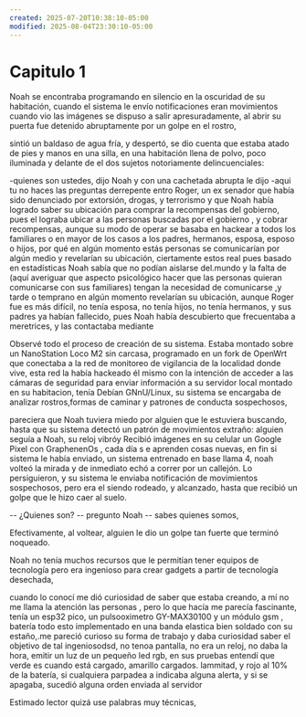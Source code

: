 ```yaml
---
created: 2025-07-20T10:38:10-05:00
modified: 2025-08-04T23:30:10-05:00
---
```


# Capitulo 1

Noah se encontraba programando en silencio en la oscuridad de su habitación, cuando el sistema le envío notificaciones eran movimientos cuando vio las imágenes se dispuso a salir apresuradamente, al abrir su puerta fue detenido abruptamente por un golpe en el rostro,

sintió un baldaso de agua fría, y despertó, se dio cuenta que estaba atado de pies y manos en una silla, en una habitación llena de polvo, poco iluminada y delante de el dos sujetos notoriamente delincuenciales:

 -quienes son ustedes, dijo Noah
y con una cachetada abrupta le dijo
-aqui tu no haces las preguntas
derrepente entro Roger, 
un ex senador que había sido denunciado por extorsión, drogas, y terrorismo y que Noah había logrado saber su ubicación para comprar la recompensas del gobierno, 
pues el lograba ubicar a las personas buscadas por el gobierno , y cobrar recompensas, aunque su modo de operar se basaba en hackear a todos los familiares o en mayor de los casos a los padres, hermanos, esposa, esposo o hijos, por qué en algún momento estás personas se comunicarían por algún medio y revelarían su ubicación, ciertamente estos real pues basado en estadísticas Noah sabía que no podían aislarse del.mundo y la falta de (aquí averiguar que aspecto psicológico hacer que las personas quieran comunicarse con sus familiares) tengan la necesidad de comunicarse ,y tarde o temprano en algún momento revelarían su ubicación, aunque Roger fue es más difícil, no tenía esposa, no tenía hijos, no tenía hermanos, y sus padres ya habían fallecido, pues Noah había descubierto que frecuentaba a meretrices, y las contactaba mediante 


Observé todo el proceso de creación de su sistema. Estaba montado sobre un NanoStation Loco M2 sin carcasa, programado en un fork de OpenWrt que conectaba a la red de monitoreo de vigilancia de la localidad donde vive, esta red la había hackeado él mismo con la intención de acceder a las cámaras de seguridad para enviar información a su servidor local montado en su habitacion, tenía Debían GNnU/Linux, su sistema  se encargaba de analizar rostros,formas de caminar y patrones de conducta sospechosos,

 pareciera que Noah tuviera miedo por alguien que le estuviera buscando, hasta que su sistema detectó un patrón de movimientos extraño: 
alguien seguía a Noah, su reloj vibróy Recibió imágenes en su celular un Google Pixel con GraphenenOs , cada día s e aprenden cosas nuevas, en fin si sistema le había enviado, un sistema entrenado en base llama 4, noah volteó la mirada y de inmediato echó a correr por un callejón. Lo persiguieron, y su sistema le enviaba notificación de movimientos sospechosos, pero era el siendo rodeado, y alcanzado, hasta que recibió un golpe que le hizo caer al suelo.

-- ¿Quienes son? -- pregunto Noah
-- sabes quienes somos, 


Efectivamente, al voltear, alguien le dio un golpe tan fuerte que terminó noqueado.

Noah no tenía muchos recursos que le permitían tener equipos de tecnología pero era ingenioso para crear gadgets a partir de tecnología desechada,

cuando lo conocí me dió curiosidad de saber que estaba creando, a mí no me llama la atención las personas , pero lo que hacía me parecía fascinante, tenía un esp32 pico, un pulsooximetro GY-MAX30100 y un módulo gsm , batería todo esto implementado en una banda elastica bien soldado con su estaño,.me pareció curioso su forma de trabajo y daba curiosidad saber el objetivo de tal ingeniosodsd, no tenoa pantalla, no era un reloj, no daba la hora, emitir un luz de un pequeño led rgb, en sus pruebas entendí que verde es cuando está cargado, amarillo cargados. lammitad, y rojo al 10% de la batería,
si cualquiera parpadea a indicaba alguna alerta, y si se apagaba, sucedió alguna orden enviada al servidor 


Estimado lector quizá use palabras muy técnicas,
